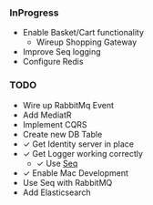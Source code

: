 ### InProgress
- Enable Basket/Cart functionality
    - Wireup Shopping Gateway
- Improve Seq logging
- Configure Redis

### TODO
- Wire up RabbitMq Event
- Add MediatR
- Implement CQRS
- Create new DB Table
- ✓ Get Identity server in place
- ✓ Get Logger working correctly
    - ✓ Use [Seq](https://datalust.co/seq)
- ✓ Enable Mac Development
- Use Seq with RabbitMQ
- Add Elasticsearch